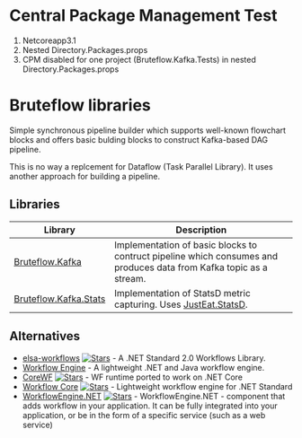 
# Central Package Management Test

1. Netcoreapp3.1
2. Nested Directory.Packages.props
3. CPM disabled for one project (Bruteflow.Kafka.Tests) in nested Directory.Packages.props

# Bruteflow libraries

Simple synchronous pipeline builder which supports well-known flowchart blocks and offers basic bulding blocks to construct Kafka-based DAG pipeline.

This is no way a replcement for Dataflow (Task Parallel Library). It uses another approach for building a pipeline.

## Libraries

| Library | Description |
| ------ | ------ |
| [Bruteflow.Kafka](/src/Bruteflow.Kafka/README.md) | Implementation of basic blocks to contruct pipeline which consumes and produces data from Kafka topic as a stream. |
| [Bruteflow.Kafka.Stats](/src/Bruteflow.Kafka.Stats/README.md) | Implementation of StatsD metric capturing. Uses [JustEat.StatsD](https://github.com/justeat/JustEat.StatsD). |

## Alternatives

* [elsa-workflows](https://github.com/elsa-workflows/elsa-core) [![Stars](https://img.shields.io/github/stars/elsa-workflows/elsa-core.svg)](https://github.com/elsa-workflows/elsa-core) - A .NET Standard 2.0 Workflows Library.
* [Workflow Engine](https://workflowengine.io) - A lightweight .NET and Java workflow engine.
* [CoreWF](https://github.com/UiPath/corewf) [![Stars](https://img.shields.io/github/stars/UiPath/corewf.svg)](https://github.com/UiPath/corewf) - WF runtime ported to work on .NET Core
* [Workflow Core](https://github.com/danielgerlag/workflow-core) [![Stars](https://img.shields.io/github/stars/danielgerlag/workflow-core.svg)](https://github.com/danielgerlag/workflow-core) - Lightweight workflow engine for .NET Standard
* [WorkflowEngine.NET](https://github.com/optimajet/WorkflowEngine.NET) [![Stars](https://img.shields.io/github/stars/optimajet/WorkflowEngine.NET.svg)](https://github.com/optimajet/WorkflowEngine.NET) - WorkflowEngine.NET - component that adds workflow in your application. It can be fully integrated into your application, or be in the form of a specific service (such as a web service)
